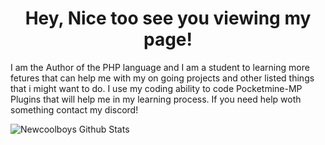 <h1 align="center"> Hey, Nice too see you viewing my page! </h1>

I am the Author of the PHP language and I am a student to learning more fetures that can help me with my on going projects and other listed things that i might want to do. I use my coding ability to code Pocketmine-MP Plugins that will help me in my learning process. If you need help woth something contact my discord!

![Newcoolboys Github Stats](https://github-readme-stats.vercel.app/api?username=Newcoolboys&show_icons=true_color=fff&icon_color=79ff97&text_color=9f9f9f&bg_color=151515)
